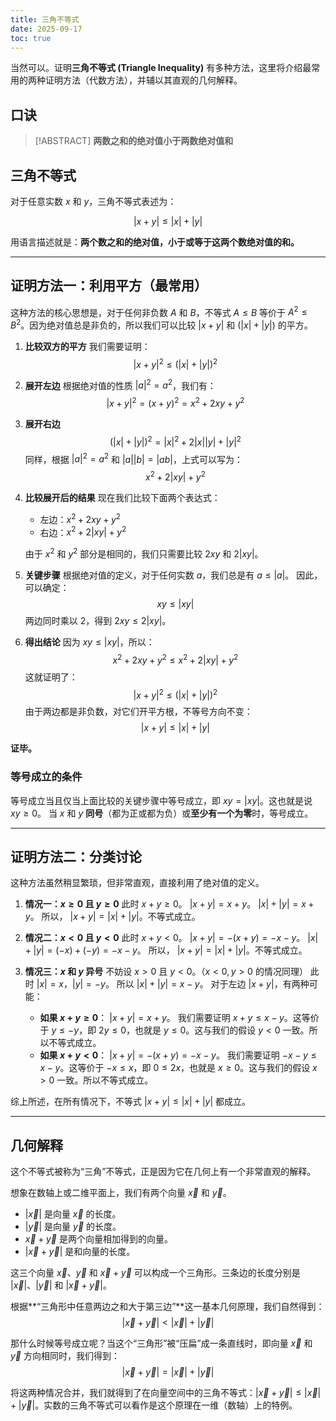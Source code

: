 ```yaml
---
title: 三角不等式
date: 2025-09-17
toc: true
---
```


当然可以。证明**三角不等式 (Triangle Inequality)** 有多种方法，这里将介绍最常用的两种证明方法（代数方法），并辅以其直观的几何解释。

## 口诀

> [!ABSTRACT]
> **两数之和的绝对值小于两数绝对值和**


## 三角不等式

对于任意实数 $x$ 和 $y$，三角不等式表述为：

$$|x + y| \leq |x| + |y|$$

用语言描述就是：**两个数之和的绝对值，小于或等于这两个数绝对值的和。**

---

## 证明方法一：利用平方（最常用）

这种方法的核心思想是，对于任何非负数 $A$ 和 $B$，不等式 $A \leq B$ 等价于 $A^2 \leq B^2$。因为绝对值总是非负的，所以我们可以比较 $|x+y|$ 和 $(|x|+|y|)$ 的平方。

1.  **比较双方的平方**
    我们需要证明：
    $$|x + y|^2 \leq (|x| + |y|)^2$$

2.  **展开左边**
    根据绝对值的性质 $|a|^2 = a^2$，我们有：
    $$|x + y|^2 = (x + y)^2 = x^2 + 2xy + y^2$$

3.  **展开右边**
    $$(|x| + |y|)^2 = |x|^2 + 2|x||y| + |y|^2$$
    同样，根据 $|a|^2 = a^2$ 和 $|a||b|=|ab|$，上式可以写为：
    $$x^2 + 2|xy| + y^2$$

4.  **比较展开后的结果**
    现在我们比较下面两个表达式：
    * 左边：$x^2 + 2xy + y^2$
    * 右边：$x^2 + 2|xy| + y^2$

    由于 $x^2$ 和 $y^2$ 部分是相同的，我们只需要比较 $2xy$ 和 $2|xy|$。

5.  **关键步骤**
    根据绝对值的定义，对于任何实数 $a$，我们总是有 $a \leq |a|$。
    因此，可以确定：
    $$xy \leq |xy|$$
    两边同时乘以 2，得到 $2xy \leq 2|xy|$。

6.  **得出结论**
    因为 $xy \leq |xy|$，所以：
    $$x^2 + 2xy + y^2 \leq x^2 + 2|xy| + y^2$$
    这就证明了：
    $$|x + y|^2 \leq (|x| + |y|)^2$$
    由于两边都是非负数，对它们开平方根，不等号方向不变：
    $$|x + y| \leq |x| + |y|$$

**证毕。**

### 等号成立的条件
等号成立当且仅当上面比较的关键步骤中等号成立，即 $xy = |xy|$。这也就是说 $xy \geq 0$。
当 $x$ 和 $y$ **同号**（都为正或都为负）或**至少有一个为零**时，等号成立。

---

## 证明方法二：分类讨论

这种方法虽然稍显繁琐，但非常直观，直接利用了绝对值的定义。

1.  **情况一：$x \geq 0$ 且 $y \geq 0$**
    此时 $x+y \geq 0$。
    $|x+y| = x+y$。
    $|x| + |y| = x+y$。
    所以， $|x+y| = |x|+|y|$。不等式成立。

2.  **情况二：$x < 0$ 且 $y < 0$**
    此时 $x+y < 0$。
    $|x+y| = -(x+y) = -x - y$。
    $|x| + |y| = (-x) + (-y) = -x - y$。
    所以， $|x+y| = |x|+|y|$。不等式成立。

3.  **情况三：$x$ 和 $y$ 异号**
    不妨设 $x > 0$ 且 $y < 0$。（$x<0, y>0$ 的情况同理）
    此时 $|x| = x$，$|y| = -y$。
    所以 $|x|+|y| = x - y$。
    对于左边 $|x+y|$，有两种可能：
    * **如果 $x+y \geq 0$**：
        $|x+y| = x+y$。
        我们需要证明 $x+y \leq x-y$。这等价于 $y \leq -y$，即 $2y \leq 0$，也就是 $y \leq 0$。这与我们的假设 $y<0$ 一致。所以不等式成立。
    * **如果 $x+y < 0$**：
        $|x+y| = -(x+y) = -x-y$。
        我们需要证明 $-x-y \leq x-y$。这等价于 $-x \leq x$，即 $0 \leq 2x$，也就是 $x \geq 0$。这与我们的假设 $x>0$ 一致。所以不等式成立。

综上所述，在所有情况下，不等式 $|x + y| \leq |x| + |y|$ 都成立。

---

## 几何解释

这个不等式被称为“三角”不等式，正是因为它在几何上有一个非常直观的解释。

想象在数轴上或二维平面上，我们有两个向量 $\vec{x}$ 和 $\vec{y}$。
* $|\vec{x}|$ 是向量 $\vec{x}$ 的长度。
* $|\vec{y}|$ 是向量 $\vec{y}$ 的长度。
* $\vec{x} + \vec{y}$ 是两个向量相加得到的向量。
* $|\vec{x} + \vec{y}|$ 是和向量的长度。

这三个向量 $\vec{x}$、$\vec{y}$ 和 $\vec{x}+\vec{y}$ 可以构成一个三角形。三条边的长度分别是 $|\vec{x}|$、$|\vec{y}|$ 和 $|\vec{x}+\vec{y}|$。

根据**“三角形中任意两边之和大于第三边”**这一基本几何原理，我们自然得到：
$$|\vec{x} + \vec{y}| < |\vec{x}| + |\vec{y}|$$

那什么时候等号成立呢？当这个“三角形”被“压扁”成一条直线时，即向量 $\vec{x}$ 和 $\vec{y}$ 方向相同时，我们得到：
$$|\vec{x} + \vec{y}| = |\vec{x}| + |\vec{y}|$$

将这两种情况合并，我们就得到了在向量空间中的三角不等式：$|\vec{x} + \vec{y}| \leq |\vec{x}| + |\vec{y}|$。实数的三角不等式可以看作是这个原理在一维（数轴）上的特例。